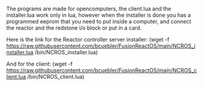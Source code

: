 The programs are made for opencomputers, the client.lua  and the installer.lua work only in lua, however when the installer is done you has a programmed eeprom that you need to put inside a computer, and connect the reactor and the redstone i/o block or put in a card.

Here is the link for the Reactor controller server installer:
(wget -f https://raw.githubusercontent.com/bcuebler/FusionReactOS/main/NCROS_installer.lua /bin/NCROS_installer.lua)

And for the client:
(wget -f https://raw.githubusercontent.com/bcuebler/FusionReactOS/main/NCROS_client.lua /bin/NCROS_client.lua)
